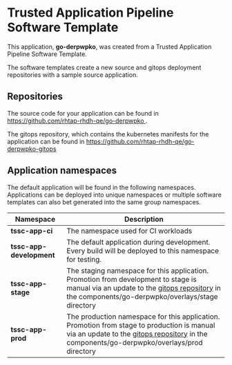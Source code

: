 # Trusted Application Pipeline Software Template

This application, **go-derpwpko**, was created from a Trusted Application Pipeline Software Template.

The software templates create a new source and gitops deployment repositories with a sample source application. 

## Repositories

The source code for your application can be found in [https://github.com/rhtap-rhdh-qe/go-derpwpko ](https://github.com/rhtap-rhdh-qe/go-derpwpko ).
 
The gitops repository, which contains the kubernetes manifests for the application can be found in 
[https://github.com/rhtap-rhdh-qe/go-derpwpko-gitops ](https://github.com/rhtap-rhdh-qe/go-derpwpko-gitops ) 

## Application namespaces 

The default application will be found in the following namespaces. Applications can be deployed into unique namespaces or multiple software templates can also bet generated into the same group namespaces.  

|  Namespace   |  Description   |  
| -------- | -------- |
| **tssc-app-ci** | The namespace used for CI workloads |
| **tssc-app-development** | The default application during development. Every build will be deployed to this namespace for testing. |
| **tssc-app-stage** | The staging namespace for this application. Promotion from development to stage is manual via an update to the [gitops repository](https://github.com/rhtap-rhdh-qe/go-derpwpko-gitops ) in the components/go-derpwpko/overlays/stage directory |
| **tssc-app-prod** | The production namespace for this application. Promotion from stage to production is manual via an update to the [gitops repository](https://github.com/rhtap-rhdh-qe/go-derpwpko-gitops ) in the components/go-derpwpko/overlays/prod directory |